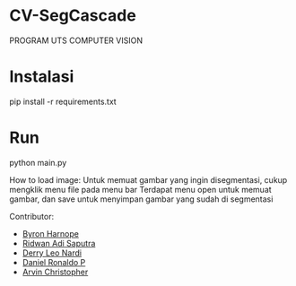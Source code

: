 # CV-SegCascade
PROGRAM UTS COMPUTER VISION

# Instalasi
pip install -r requirements.txt

# Run
python main.py

How to load image:
Untuk memuat gambar yang ingin disegmentasi, cukup mengklik menu file pada menu bar
Terdapat menu open untuk memuat gambar, dan save untuk menyimpan gambar yang sudah di segmentasi

Contributor:
- [Byron Harnope](github.com/nopby)
- [Ridwan Adi Saputra](mailto:s32180061@student.ubm.ac.id)
- [Derry Leo Nardi](github.com/Realch)
- [Daniel Ronaldo P](github.com/NRZero1)
- [Arvin Christopher](github.com/arvinchr)
